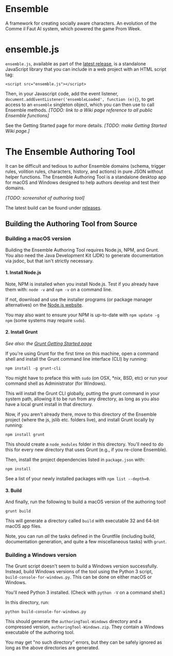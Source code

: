 # Ensemble

A framework for creating socially aware characters. An evolution of the Comme il Faut AI system, which powered the game Prom Week.

# ensemble.js

`ensemble.js`, available as part of the [latest release](https://github.com/ensemble-engine/ensemble/releases/latest), is a standalone JavaScript library that you can include in a web project with an HTML script tag:

`<script src="ensemble.js"></script>`

Then, in your Javascript code, add the event listener, `document.addEventListener('ensembleLoaded', function (e){}`, to get access to an `ensemble` singleton object, which you can then use to call Ensemble methods. _[TODO: link to a Wiki page reference to all public Ensemble functions]_

See the Getting Started page for more details. _[TODO: make Getting Started Wiki page.]_

# The Ensemble Authoring Tool

It can be difficult and tedious to author Ensemble domains (schema, trigger rules, volition rules, characters, history, and actions) in pure JSON without helper functions. The Ensemble Authoring Tool is a standalone desktop app for macOS and Windows designed to help authors develop and test their domains. 

_[TODO: screenshot of authoring tool]_

The latest build can be found under [releases](https://github.com/ensemble-engine/ensemble/releases).

## Building the Authoring Tool from Source 

### Building a macOS version

Building the Ensemble Authoring Tool requires Node.js, NPM, and Grunt. You also need the Java Development Kit (JDK) to generate documentation via jsdoc, but that isn't strictly necessary.

#### 1. Install Node.js

Note, NPM is installed when you install Node.js. Test if you already have them with: `node -v` and `npm -v` on a command line.
	
If not, download and use the installer programs (or package manager alternatives) on the [Node.js website](https://nodejs.org/en/download/).

You may also want to ensure your NPM is up-to-date with `npm update -g npm` (some systems may require `sudo`).

#### 2. Install Grunt

_See also: the [Grunt Getting Started page](https://gruntjs.com/getting-started)_

If you're using Grunt for the first time on this machine, open a command shell and install the Grunt command line interface (CLI) by running: 

	npm install -g grunt-cli

You might have to preface this with `sudo` (on OSX, \*nix, BSD, etc) or run your command shell as Administrator (for Windows).

This will install the Grunt CLI globally, putting the grunt command in your system path, allowing it to be run from any directory, as long as you also have a local grunt install in that directory. 

Now, if you aren't already there, move to this directory of the Ensemble project (where the js, jslib etc. folders live), and install Grunt locally by running:

	npm install grunt

This should create a `node_modules` folder in this directory. You'll need to do this for every new directory that uses Grunt (e.g., if you re-clone Ensemble).

Then, install the project dependencies listed in `package.json` with:

	npm install

See a list of your newly installed packages with `npm list --depth=0`.  

#### 3. Build

And finally, run the following to build a macOS version of the authoring tool! 

	grunt build

This will generate a directory called `build` with executable 32 and 64-bit macOS app files. 

Note, you can run *all* the tasks defined in the Gruntfile (including build, documentation generation, and quite a few miscellaneous tasks) with `grunt`. 

### Building a Windows version

The Grunt script doesn't seem to build a Windows version successfully. Instead, build Windows versions of the tool using the Python 3 script, `build-console-for-windows.py`. This can be done on either macOS or Windows. 

You'll need Python 3 installed. (Check with `python -V` on a command shell.) 

In this directory, run:

	python build-console-for-windows.py

This should generate the `authoringTool-Windows` directory and a compressed version, `authoringTool-Windows.zip`. They contain a Windows executable of the authoring tool. 

You may get "no such directory" errors, but they can be safely ignored as long as the above directories are generated. 

